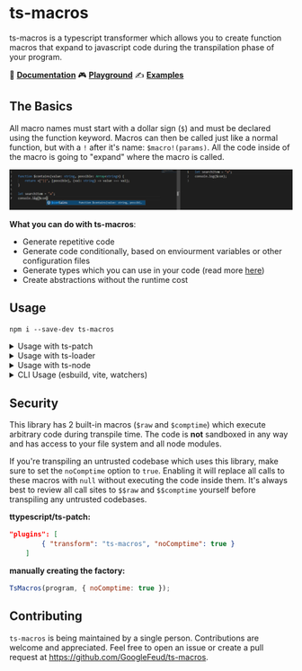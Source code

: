 # ts-macros

ts-macros is a typescript transformer which allows you to create function macros that expand to javascript code during the transpilation phase of your program. 

📖 **[Documentation](https://github.com/GoogleFeud/ts-macros/wiki)**
🎮 **[Playground](https://googlefeud.github.io/ts-macros/)**
✍️ **[Examples](https://github.com/GoogleFeud/ts-macros/wiki/Practical-Macro-Examples)**

## The Basics

All macro names must start with a dollar sign (`$`) and must be declared using the function keyword. Macros can then be called just like a normal function, but with a `!` after it's name: `$macro!(params)`. All the code inside of the macro is going to "expand" where the macro is called.

![showcase](https://github.com/GoogleFeud/ts-macros/blob/dev/.github/assets/intro_gif.gif)

**What you can do with ts-macros**:
- Generate repetitive code
- Generate code conditionally, based on enviourment variables or other configuration files
- Generate types which you can use in your code (read more [here](https://github.com/GoogleFeud/ts-macros/wiki/Type-Resolver-Transformer))
- Create abstractions without the runtime cost

## Usage

```
npm i --save-dev ts-macros
```

<details>
    <summary>Usage with ts-patch</summary>

```
npm i --save-dev ts-patch
```

and add the ts-macros transformer to your tsconfig.json:

```json
"compilerOptions": {
//... other options
"plugins": [
        { "transform": "ts-macros" }
    ]
}
```

Afterwards you can either:
- Transpile your code using the `tspc` command that ts-patch provides.
- Patch the instance of typescript that's in your `node_modules` folder with the `ts-patch install` command and then use the `tsc` command to transpile your code.
</details>

<details>
    <summary>Usage with ts-loader</summary>

```js
const TsMacros = require("ts-macros").default;

options: {
      getCustomTransformers: program => {
        before: [TsMacros(program)]
      }
}
```
</details>

<details>
    <summary>Usage with ts-node</summary>

To use transformers with ts-node, you'll have to change the compiler in the `tsconfig.json`:

```
npm i --save-dev ts-node
```

```json
"ts-node": {
    "compiler": "ts-patch/compiler"
  },
  "compilerOptions": {
    "plugins": [
        { "transform": "ts-macros" }
    ]
  }
```
</details>

<details>
    <summary>CLI Usage (esbuild, vite, watchers)</summary>

If you want to use ts-macros with:
- tools that don't support typescript
- tools that aren't written in javascript and therefore cannot run typescript transformers (tools that use swc, for example)
- any tools' watch mode (webpack, vite, esbuild, etc)

you can use the CLI - [read more about the CLI and example here](https://github.com/GoogleFeud/ts-macros/wiki/CLI-usage)

</details>

## Security

This library has 2 built-in macros (`$raw` and `$comptime`) which execute arbitrary code during transpile time. The code is **not** sandboxed in any way and has access to your file system and all node modules.

If you're transpiling an untrusted codebase which uses this library, make sure to set the `noComptime` option to `true`. Enabling it will replace all calls to these macros with `null` without executing the code inside them. It's always best to review all call sites to `$$raw` and `$$comptime` yourself before transpiling any untrusted codebases.

**ttypescript/ts-patch:**
```json
"plugins": [
        { "transform": "ts-macros", "noComptime": true }
    ]
```

**manually creating the factory:**
```js
TsMacros(program, { noComptime: true });
```

## Contributing

`ts-macros` is being maintained by a single person. Contributions are welcome and appreciated. Feel free to open an issue or create a pull request at https://github.com/GoogleFeud/ts-macros.